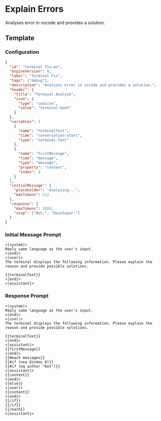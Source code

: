 # Explain Errors

Analyses error in vscode and provides a solution.

## Template

### Configuration

```json conversation-template
{
  "id": "terminal-fix-en",
  "engineVersion": 0,
  "label": "Terminal Fix",
  "tags": ["debug"],
  "description": "Analyses error in vscode and provides a solution.",
  "header": {
    "title": "Terminal Analyze",
    "icon": {
      "type": "codicon",
      "value": "terminal-bash"
    }
  },
  "variables": [
    {
      "name": "terminalText",
      "time": "conversation-start",
      "type": "terminal-Text"
    },
    {
      "name": "firstMessage",
      "time": "message",
      "type": "message",
      "property": "content",
      "index": 0
    }
  ],
  "initialMessage": {
    "placeholder": "Analysing...",
    "maxTokens": 512
  },
  "response": {
    "maxTokens": 1024,
    "stop": ["Bot:", "Developer:"]
  }
}
```

### Initial Message Prompt

```template-initial-message
<|system|>
Reply same language as the user's input.
<|end|>
<|user|>
The terminal displays the following information. Please explain the reason and provide possible solutions.

{{terminalText}}
<|end|>
<|assistant|>
```

### Response Prompt

```template-response
<|system|>
Reply same language as the user's input.
<|end|>
<|user|>
The terminal displays the following information. Please explain the reason and provide possible solutions.

{{terminalText}}
<|end|>
<|assistant|>
{{firstMessage}}
<|end|>
{{#each messages}}
{{#if (neq @index 0)}}
{{#if (eq author "bot")}}
<|assistant|>
{{content}}
<|end|>
{{else}}
<|user|>
{{content}}
<|end|>
{{/if}}
{{/if}}
{{/each}}
<|assistant|>
```
